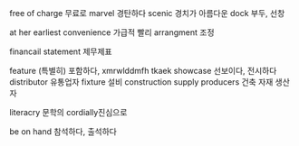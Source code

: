 free of charge 무료로
marvel 경탄하다
scenic 경치가 아름다운
dock 부두, 선창

at her earliest convenience 가급적 빨리
arrangment 조정

financail statement 제무제표

feature (특별히) 포함하다, xmrwlddmfh tkaek
showcase 선보이다, 전시하다
distributor 유통업자
fixture 설비
construction supply producers 건축 자재 생산자

literacry 문학의
cordially진심으로

be on hand 참석하다, 출석하다
